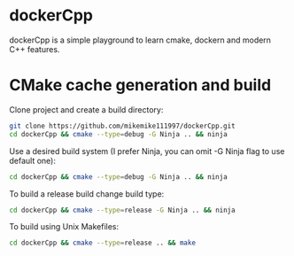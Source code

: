 # dockerCpp
dockerCpp is a simple playground to learn cmake, dockern and modern C++ features.

# CMake cache generation and build
Clone project and create a build directory:
```bash
git clone https://github.com/mikemike111997/dockerCpp.git
cd dockerCpp && cmake --type=debug -G Ninja .. && ninja
```

Use a desired build system (I prefer Ninja, you can omit -G Ninja flag to use default one):
```bash
cd dockerCpp && cmake --type=debug -G Ninja .. && ninja
```

To build a release build change build type:
```bash
cd dockerCpp && cmake --type=release -G Ninja .. && ninja
```

To build using Unix Makefiles:
```bash
cd dockerCpp && cmake --type=release .. && make
```
